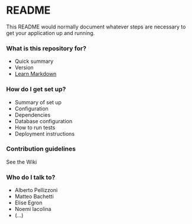 # README #

This README would normally document whatever steps are necessary to get your application up and running.

### What is this repository for? ###

* Quick summary
* Version
* [Learn Markdown](https://bitbucket.org/tutorials/markdowndemo)

### How do I get set up? ###

* Summary of set up
* Configuration
* Dependencies
* Database configuration
* How to run tests
* Deployment instructions

### Contribution guidelines ###

See the Wiki

### Who do I talk to? ###

* Alberto Pellizzoni
* Matteo Bachetti
* Elise Egron
* Noemi Iacolina
* (...)